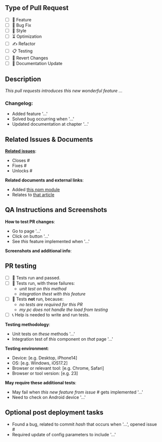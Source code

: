 <!--
    Before creating a new Pull Request, make sure to have read all the relevant
    documentation, including the guide on how to contribute and write PR messages.
    
    For a timely review/response, please avoid force-pushing additional commits if
    your PR already received reviews or comments, unless reviewer is asking you to do so.

    To submit a great Pull Request, follow these steps:
    - Read and follow the guide on how to contribute.
    - Fill in this template with all required info.
    - Delete placeholder text and unneded sections.
    - Make sure to write easy, short, but complete messages.
    
    If you have any doubts, check documentation and scan through existing PRs, and feel
    free to ask to other contributors if you don't find the anwers (in this latter case,
    please also open an issue or update documentation with missing information).
-->

## Type of Pull Request

<!-- Check one or many by marking with 'x': [x] -->

- [ ] 💎 Feature
- [ ] 🐛 Bug Fix
- [ ] 🎨 Style
- [ ] ⏳ Optimization
- [ ] ✍ Refactor
- [ ] 📋 Testing
- [ ] 🔁 Revert Changes
- [ ] 📝 Documentation Update

## Description

_This pull requests introduces this new wonderful feature ..._

### Changelog:
- Added feature '...'
- Solved bug occurring when '...'
- Updated documentation at chapter '...'

## Related Issues & Documents

[**Related issues**](https://docs.github.com/en/issues/tracking-your-work-with-issues/linking-a-pull-request-to-an-issue):
- Closes #
- Fixes #
- Unlocks #

**Related documents and external links**:
- Added [this npm module](#)
- Relates to [that article](#)

## QA Instructions and Screenshots

**How to test PR changes**:
- Go to page '...'
- Click on button '...'
- See _this_ feature implemented when '...'

**Screenshots and additional info**:

## PR testing

- [ ] 🏁 Tests run and passed.
- [ ] 🛑 Tests run, with these failures:
  - _unit test on this method_
  - _integration thest with this feature_
- [ ] 🚧 Tests **not** run, because:
  - _no tests are required for this PR_
  - _my pc does not handle the load from testing_
- [ ] 📞 Help is needed to write and run tests.

**Testing methodology**:
- Unit tests on _these_ methods '...'
- Integration test of _this_ component on _that_ page '...'

**Testing environment**:
 - Device: [e.g. Desktop, iPhone14]
 - OS: [e.g. Windows, iOS17.2]
 - Browser or relevant tool: [e.g. Chrome, Safari]
 - Browser or tool version: [e.g. 23]

**May require these additional tests**:
- May fail when _this new feature from issue #_ gets implemented '...'
- Need to check on Android device '...'

## Optional post deployment tasks

- Found a bug, related to commit _hash_ that occurs when '...', opened issue #
- Required update of config parameters to include '...'

